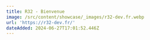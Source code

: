 ```yaml
---
title: R32 - Bienvenue
image: /src/content/showcase/_images/r32-dev.fr.webp
url: 'https://r32-dev.fr/'
dateAdded: 2024-06-27T17:01:52.446Z
---
```


